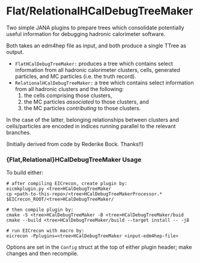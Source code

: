 # Flat/RelationalHCalDebugTreeMaker

Two simple JANA plugins to prepare trees which consolidate potentially useful information for
debugging hadronic calorimeter software.

Both takes an edm4hep file as input, and both produce a single TTree as output.

 - `FlatHCalDebugTreeMaker:` produces a tree which contains select information from all hadronic
    calorimeter clusters, cells, generated particles, and MC particles (i.e. the truth record).
 - `RelationalHCalDebugTreeMaker:` a tree which contains select information from all hadronic
    clusters and the following:
     1. the cells comprising those clusters,
     2. the MC particles *associated* to those clusters, and
     3. the MC particles *contributing* to those clusters.

In the case of the latter, belonging relationships between clusters and cells/particles are encoded
in indices running parallel to the relevant branches.

(Initially derived from code by Rederike Bock. Thanks!!)

### {Flat,Relational}HCalDebugTreeMaker Usage

To build either:

```
# after compiling EICrecon, create plugin by:
eicmkplugin.py <tree>HCalDebugTreeMaker
cp <path-to-this-repo>/<tree>HCalDebugTreeMakerProcessor.* $EICrecon_ROOT/<tree>HCalDebugTreeMaker/

# then compile plugin by:
cmake -S <tree>HCalDebugTreeMaker -B <tree>HCalDebugTreeMaker/buid
cmake --build <tree>HCalDebugTreeMaker/build --target install -- -j8

# run EICrecon with macro by:
eicrecon -Pplugins=<tree>HCalDebugTreeMaker <input-edm4hep-file>
```

Options are set in the `Config` struct at the top of either plugin header; make changes and then
recompile.
